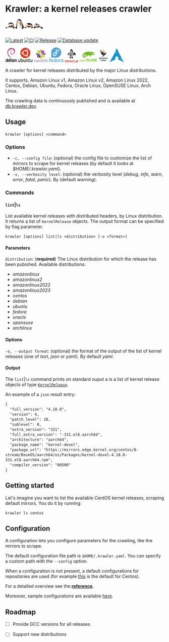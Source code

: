 # Krawler: a kernel releases crawler ![logo](images/madagascar_small.png)

[![Latest](https://img.shields.io/github/v/release/maxgio92/krawler)](https://github.com/maxgio92/krawler/releases/latest)
[![CI](https://github.com/maxgio92/krawler/actions/workflows/ci.yaml/badge.svg)](https://github.com/maxgio92/krawler/actions/workflows/ci.yaml)
[![Release](https://github.com/maxgio92/krawler/actions/workflows/release.yaml/badge.svg)](https://github.com/maxgio92/krawler/actions/workflows/release.yaml)
[![Database update](https://github.com/maxgio92/krawler/actions/workflows/publish.yaml/badge.svg)](https://github.com/maxgio92/krawler/actions/workflows/publish.yaml)

![](images/debian.png) ![](images/ubuntu.png) ![](images/centos.png) ![](images/fedora.png) ![](images/oracle.png) ![](images/opensuse.png) ![](images/amazonlinux.png) ![](images/archlinux.png)

A crawler for kernel releases distributed by the major Linux distributions.

It supports, Amazon Linux v1, Amazon Linux v2, Amazon Linux 2022, Centos, Debian, Ubuntu, Fedora, Oracle Linux, OpenSUSE Linux, Arch Linux.

The crawling data is continuously published and is available at [db.krawler.dev](https://db.krawler.dev).

## Usage

```
krawler [options] <command>
```

### Options
- `-c, --config file`: (optional) the config file to customize the list of mirrors to scrape for kernel releases (by default it looks at *$HOME/.krawler.yaml*).
- `-v, --verbosity level`: (optional) the verbosity level (*debug*, *info*, *warn*, *error*, *fatal*, *panic*). By (default *warning*).

### Commands

#### `list`|`ls`

List available kernel releases with distributed headers, by Linux distribution.
It returns a list of `kernelRelease` objects. The output format can be specified by flag parameter.

```
krawler [options] list|ls <distribution> [-o <format>] 
```

#### Parameters

`distribution`: (**required**) The Linux distribution for which the release has been pubished.
Available distributions:

- *amazonlinux*
- *amazonlinux2*
- *amazonlinux2022*
- *amazonlinux2023*
- *centos*
- *debian*
- *ubuntu*
- *fedora*
- *oracle*
- *opensuse*
- *archlinux*

#### Options

`-o, --output format`: (optional) the format of the output of the list of kernel releases (one of *text*, *json* or *yaml*). By default *yaml*.

#### Output

The `list`|`ls` command prints on standard ouput a is a list of kernel release objects of type [`KernelRelease`](https://github.com/maxgio92/krawler/blob/main/pkg/kernelrelease/kernelrelease.go#L16).

An example of a `json` result entry:

```
{
  "full_version": "4.18.0",
  "version": 4,
  "patch_level": 18,
  "sublevel": 0,
  "extra_version": "331",
  "full_extra_version": "-331.el8.aarch64",
  "architecture": "aarch64",
  "package_name": "kernel-devel",
  "package_url": "https://mirrors.edge.kernel.org/centos/8-stream/BaseOS/aarch64/os/Packages/kernel-devel-4.18.0-331.el8.aarch64.rpm",
  "compiler_version": "80500"
}
```

## Getting started

Let's imagine you want to list the available CentOS kernel releases, scraping default mirrors. You do it by running:

```
krawler ls centos
```

## Configuration

A configuration lets you configure parameters for the crawling, like the mirrors to scrape.

The default configuration file path is `$HOME/.krawler.yaml`. You can specify a custom path with the `--config` option.

When a configuration is not present, a default configurations for repositories are used (for example [this](https://github.com/maxgio92/krawler/blob/main/pkg/distro/centos/constants.go#L20) is the default for Centos).

For a detailed overview see the [**reference**](docs/reference/CONFIG.md).

Moreover, sample configurations are available [here](./config/samples).

## Roadmap

- [ ] Provide GCC versions for all releases
- [ ] Support new distributions

